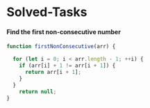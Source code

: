 # Solved-Tasks
#### Find the first non-consecutive number
```javascript
function firstNonConsecutive(arr) {

  for (let i = 0; i < arr.length - 1; ++i) {
    if (arr[i] + 1 != arr[i + 1]) {
      return arr[i + 1];
    }
  }
    return null;
}

```











